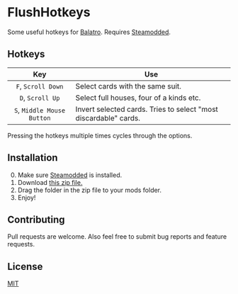 # FlushHotkeys
Some useful hotkeys for [Balatro](https://store.steampowered.com/app/2379780/Balatro). Requires [Steamodded](https://github.com/Steamopollys/Steamodded).

## Hotkeys
| Key | Use                              |
| :-: | -------------------------------- |
| `F`, `Scroll Down` | Select cards with the same suit. |
| `D`, `Scroll Up` | Select full houses, four of a kinds etc. |
| `S`, `Middle Mouse Button` | Invert selected cards. Tries to select "most discardable" cards. |

Pressing the hotkeys multiple times cycles through the options.
## Installation
0. Make sure [Steamodded](https://github.com/Steamodded/smods) is installed. 
1. Download [this zip file.](https://github.com/Agoraaa/FlushHotkeys/archive/refs/heads/main.zip)
2. Drag the folder in the zip file to your mods folder.
3. Enjoy!

## Contributing
Pull requests are welcome. Also feel free to submit bug reports and feature requests.

## License

[MIT](https://choosealicense.com/licenses/mit/)